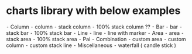 # charts library with below examples
⁃    Column 
    ⁃    column 
    ⁃    stack column 
    ⁃    100% stack column ??
⁃    Bar
    ⁃    bar
    ⁃    stack bar
    ⁃    100% stack bar
⁃    Line
    ⁃    line
    ⁃    line with marker
⁃    Area 
    ⁃    area
    ⁃    stack area
    ⁃    100% stack area 
⁃    Pai
⁃    Combination 
    ⁃    custom area
    ⁃    custom column 
    ⁃    custom stack line
⁃    Miscellaneous 
    ⁃    waterfall ( candle stick )

